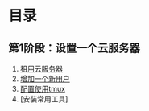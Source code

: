# 目录

## 第1阶段：设置一个云服务器

1. [租用云服务器](0101_RentCloudServer.md)
2. [增加一个新用户](0102_AddNewUser.md)
3. [配置使用tmux](0103_Tmux.md)
4. [安装常用工具]